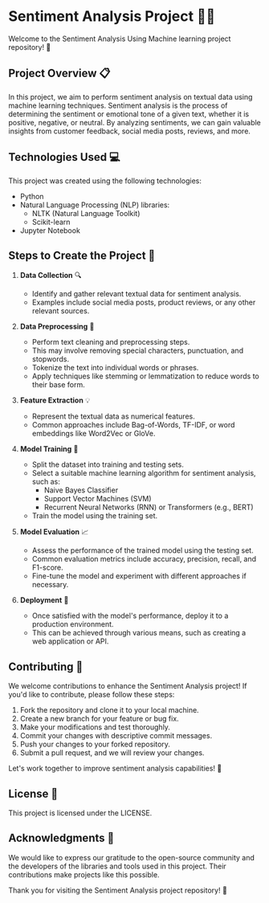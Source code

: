 # Sentiment Analysis Project 👩‍💻

Welcome to the Sentiment Analysis Using Machine learning project repository! 🚀

## Project Overview 📋

In this project, we aim to perform sentiment analysis on textual data using machine learning techniques. Sentiment analysis is the process of determining the sentiment or emotional tone of a given text, whether it is positive, negative, or neutral. By analyzing sentiments, we can gain valuable insights from customer feedback, social media posts, reviews, and more.

## Technologies Used 💻

This project was created using the following technologies:

- Python
- Natural Language Processing (NLP) libraries:
  - NLTK (Natural Language Toolkit)
  - Scikit-learn
- Jupyter Notebook

## Steps to Create the Project 🔨

1. **Data Collection** 🔍
   - Identify and gather relevant textual data for sentiment analysis.
   - Examples include social media posts, product reviews, or any other relevant sources.

2. **Data Preprocessing** 📃
   - Perform text cleaning and preprocessing steps.
   - This may involve removing special characters, punctuation, and stopwords.
   - Tokenize the text into individual words or phrases.
   - Apply techniques like stemming or lemmatization to reduce words to their base form.

3. **Feature Extraction** 💡
   - Represent the textual data as numerical features.
   - Common approaches include Bag-of-Words, TF-IDF, or word embeddings like Word2Vec or GloVe.

4. **Model Training** 🚂
   - Split the dataset into training and testing sets.
   - Select a suitable machine learning algorithm for sentiment analysis, such as:
     - Naive Bayes Classifier
     - Support Vector Machines (SVM)
     - Recurrent Neural Networks (RNN) or Transformers (e.g., BERT)
   - Train the model using the training set.

5. **Model Evaluation** 📈
   - Assess the performance of the trained model using the testing set.
   - Common evaluation metrics include accuracy, precision, recall, and F1-score.
   - Fine-tune the model and experiment with different approaches if necessary.

6. **Deployment** 🚀
   - Once satisfied with the model's performance, deploy it to a production environment.
   - This can be achieved through various means, such as creating a web application or API.

## Contributing 🙌

We welcome contributions to enhance the Sentiment Analysis project! If you'd like to contribute, please follow these steps:

1. Fork the repository and clone it to your local machine.
2. Create a new branch for your feature or bug fix.
3. Make your modifications and test thoroughly.
4. Commit your changes with descriptive commit messages.
5. Push your changes to your forked repository.
6. Submit a pull request, and we will review your changes.

Let's work together to improve sentiment analysis capabilities! 🎉

## License 📄

This project is licensed under the LICENSE.

## Acknowledgments 🙏

We would like to express our gratitude to the open-source community and the developers of the libraries and tools used in this project. Their contributions make projects like this possible.

Thank you for visiting the Sentiment Analysis project repository! 🙌
